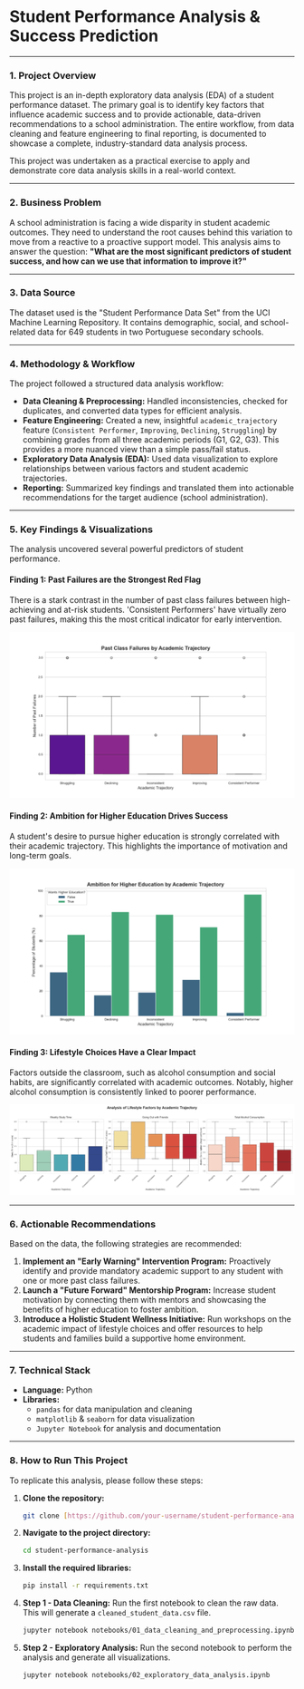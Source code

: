 # Student Performance Analysis & Success Prediction

---

### 1. Project Overview

This project is an in-depth exploratory data analysis (EDA) of a student performance dataset. The primary goal is to identify key factors that influence academic success and to provide actionable, data-driven recommendations to a school administration. The entire workflow, from data cleaning and feature engineering to final reporting, is documented to showcase a complete, industry-standard data analysis process.

This project was undertaken as a practical exercise to apply and demonstrate core data analysis skills in a real-world context.

---

### 2. Business Problem

A school administration is facing a wide disparity in student academic outcomes. They need to understand the root causes behind this variation to move from a reactive to a proactive support model. This analysis aims to answer the question: **"What are the most significant predictors of student success, and how can we use that information to improve it?"**

---

### 3. Data Source

The dataset used is the "Student Performance Data Set" from the UCI Machine Learning Repository. It contains demographic, social, and school-related data for 649 students in two Portuguese secondary schools.

---

### 4. Methodology & Workflow

The project followed a structured data analysis workflow:

* **Data Cleaning & Preprocessing:** Handled inconsistencies, checked for duplicates, and converted data types for efficient analysis.
* **Feature Engineering:** Created a new, insightful `academic_trajectory` feature (`Consistent Performer`, `Improving`, `Declining`, `Struggling`) by combining grades from all three academic periods (G1, G2, G3). This provides a more nuanced view than a simple pass/fail status.
* **Exploratory Data Analysis (EDA):** Used data visualization to explore relationships between various factors and student academic trajectories.
* **Reporting:** Summarized key findings and translated them into actionable recommendations for the target audience (school administration).

---

### 5. Key Findings & Visualizations

The analysis uncovered several powerful predictors of student performance.

#### Finding 1: Past Failures are the Strongest Red Flag
There is a stark contrast in the number of past class failures between high-achieving and at-risk students. 'Consistent Performers' have virtually zero past failures, making this the most critical indicator for early intervention.

![Past Failures by Academic Trajectory](reports/figures/02_failures_by_trajectory.png)

#### Finding 2: Ambition for Higher Education Drives Success
A student's desire to pursue higher education is strongly correlated with their academic trajectory. This highlights the importance of motivation and long-term goals.

![Ambition for Higher Education by Trajectory](reports/figures/03_higher_ed_by_trajectory.png)

#### Finding 3: Lifestyle Choices Have a Clear Impact
Factors outside the classroom, such as alcohol consumption and social habits, are significantly correlated with academic outcomes. Notably, higher alcohol consumption is consistently linked to poorer performance.

![Lifestyle Factors by Trajectory](reports/figures/04_lifestyle_factors_by_trajectory.png)

---

### 6. Actionable Recommendations

Based on the data, the following strategies are recommended:

1.  **Implement an "Early Warning" Intervention Program:** Proactively identify and provide mandatory academic support to any student with one or more past class failures.
2.  **Launch a "Future Forward" Mentorship Program:** Increase student motivation by connecting them with mentors and showcasing the benefits of higher education to foster ambition.
3.  **Introduce a Holistic Student Wellness Initiative:** Run workshops on the academic impact of lifestyle choices and offer resources to help students and families build a supportive home environment.

---

### 7. Technical Stack

* **Language:** Python
* **Libraries:**
    * `pandas` for data manipulation and cleaning
    * `matplotlib` & `seaborn` for data visualization
    * `Jupyter Notebook` for analysis and documentation

---

### 8. How to Run This Project

To replicate this analysis, please follow these steps:

1.  **Clone the repository:**
    ```bash
    git clone [https://github.com/your-username/student-performance-analysis.git](https://github.com/your-username/student-performance-analysis.git)
    ```
2.  **Navigate to the project directory:**
    ```bash
    cd student-performance-analysis
    ```
3.  **Install the required libraries:**
    ```bash
    pip install -r requirements.txt
    ```
4.  **Step 1 - Data Cleaning:** Run the first notebook to clean the raw data. This will generate a `cleaned_student_data.csv` file.
    ```bash
    jupyter notebook notebooks/01_data_cleaning_and_preprocessing.ipynb
    ```
5.  **Step 2 - Exploratory Analysis:** Run the second notebook to perform the analysis and generate all visualizations.
    ```bash
    jupyter notebook notebooks/02_exploratory_data_analysis.ipynb
    
